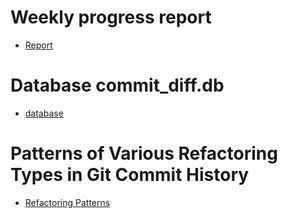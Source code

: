 # Weekly progress report
* [Report](./Weekly%20progress%20report/report.md)


# Database **commit_diff.db**
* [database](./Database/database_creating.md)
  
# Patterns of Various Refactoring Types in Git Commit History
* [Refactoring Patterns](./RefactoringPatterns/RefactoringPatterns.md)








